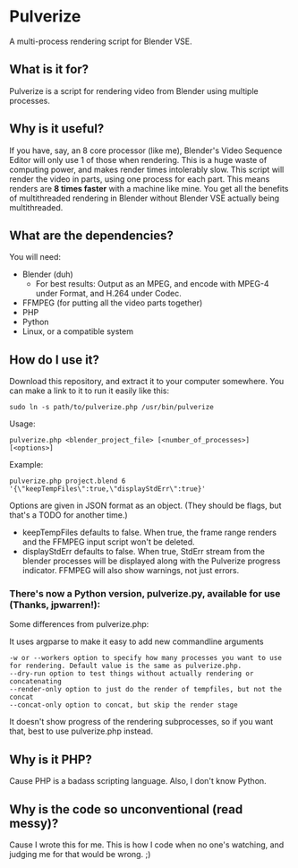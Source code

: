 # Pulverize
A multi-process rendering script for Blender VSE.

## What is it for?
Pulverize is a script for rendering video from Blender using multiple processes.

## Why is it useful?
If you have, say, an 8 core processor (like me), Blender's Video Sequence Editor will only use 1 of those when rendering. This is a huge waste of computing power, and makes render times intolerably slow. This script will render the video in parts, using one process for each part. This means renders are **8 times faster** with a machine like mine. You get all the benefits of multithreaded rendering in Blender without Blender VSE actually being multithreaded.

## What are the dependencies?
You will need:
* Blender (duh)
  * For best results: Output as an MPEG, and encode with MPEG-4 under Format, and H.264 under Codec.
* FFMPEG (for putting all the video parts together)
* PHP
* Python
* Linux, or a compatible system

## How do I use it?
Download this repository, and extract it to your computer somewhere. You can make a link to it to run it easily like this:

    sudo ln -s path/to/pulverize.php /usr/bin/pulverize

Usage:

    pulverize.php <blender_project_file> [<number_of_processes>] [<options>]

Example:

    pulverize.php project.blend 6 '{\"keepTempFiles\":true,\"displayStdErr\":true}'

Options are given in JSON format as an object. (They should be flags, but that's a TODO for another time.)

* keepTempFiles defaults to false. When true, the frame range renders and the FFMPEG input script won't be deleted.
* displayStdErr defaults to false. When true, StdErr stream from the blender processes will be displayed along with the Pulverize progress indicator. FFMPEG will also show warnings, not just errors.

### There's now a Python version, pulverize.py, available for use (Thanks, jpwarren!):
Some differences from pulverize.php:

It uses argparse to make it easy to add new commandline arguments

    -w or --workers option to specify how many processes you want to use for rendering. Default value is the same as pulverize.php.
    --dry-run option to test things without actually rendering or concatenating
    --render-only option to just do the render of tempfiles, but not the concat
    --concat-only option to concat, but skip the render stage

It doesn't show progress of the rendering subprocesses, so if you want that, best to use pulverize.php instead.

## Why is it PHP?
Cause PHP is a badass scripting language. Also, I don't know Python.

## Why is the code so unconventional (read messy)?
Cause I wrote this for me. This is how I code when no one's watching, and judging me for that would be wrong. ;)
